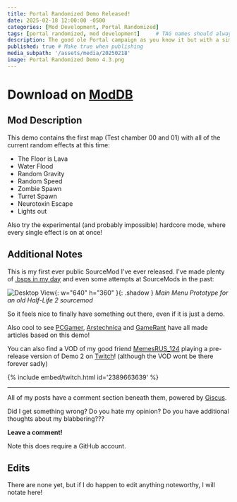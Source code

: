 ```yaml
---
title: Portal Randomized Demo Released!
date: 2025-02-18 12:00:00 -0500
categories: [Mod Development, Portal Randomized]
tags: [portal randomized, mod development]     # TAG names should always be lowercase
description: The good ole Portal campaign as you know it but with a simple twist. Every chamber has a random effect applied to it, so every play through is different. Comes with 10 different random effects and 2 additional game modes!
published: true # Make true when publishing
media_subpath: '/assets/media/20250218'
image: Portal Randomized Demo 4.3.png
---
```


# Download on [ModDB](https://www.moddb.com/mods/portal-randomized/downloads/portal-randomized-demo)

## Mod Description

This demo contains the first map (Test chamber 00 and 01) with all of the current random effects at this time:

- The Floor is Lava
- Water Flood
- Random Gravity
- Random Speed
- Zombie Spawn
- Turret Spawn
- Neurotoxin Escape
- Lights out

Also try the experimental (and probably impossible) hardcore mode, where every single effect is on at once!

## Additional Notes

This is my first ever public SourceMod I've ever released. I've made plenty of [.bsps in my day](https://steamcommunity.com/id/GamingDominari/myworkshopfiles/) and even some attempts at SourceMods in the past:

![Desktop View](Reclaim.jpg){: w="640" h="360" }{: .shadow }
_Main Menu Prototype for an old Half-Life 2 sourcemod_

So it feels nice to finally have something out there, even if it is just a demo.

Also cool to see [PCGamer](https://www.pcgamer.com/games/puzzle/portal-randomized-mixes-up-valves-beloved-puzzler-by-turning-the-floor-into-lava-and-filling-chambers-with-a-deadly-neurotoxin/), 
[Arstechnica](https://arstechnica.com/gaming/2025/02/how-portal-randomized-breathes-new-life-into-a-pc-gaming-classic/) 
and [GameRant](https://gamerant.com/portal-randomized-mod-twist-classic-gameplay/) have all made articles based on this demo!

You can also find a VOD of my good friend [MemesRUS_124](https://www.youtube.com/@MemesRUs_124) playing a pre-release version of Demo 2 on [Twitch](https://www.twitch.tv/videos/2389663639)! (although the VOD wont be there forever sadly)

{% include embed/twitch.html id='2389663639' %}

---

All of my posts have a comment section beneath them, powered by [Giscus](https://giscus.app/).

Did I get something wrong? Do you hate my opinion? Do you have additional thoughts about my blabbering???

**Leave a comment!**

Note this does require a GitHub account.

## Edits

There are none yet, but if I do happen to edit anything noteworthy, I will notate here!